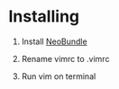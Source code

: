 # Installing 
1) Install [NeoBundle](https://github.com/Shougo/neobundle.vim)

2) Rename vimrc to .vimrc

3) Run vim on terminal
